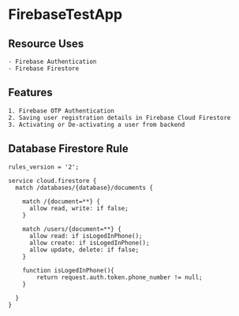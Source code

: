 # FirebaseTestApp

## Resource Uses

    - Firebase Authentication
    - Firebase Firestore

## Features

    1. Firebase OTP Authentication
    2. Saving user registration details in Firebase Cloud Firestore
    3. Activating or De-activating a user from backend

## Database Firestore Rule

```
rules_version = '2';

service cloud.firestore {
  match /databases/{database}/documents {

    match /{document=**} {
      allow read, write: if false;
    }

    match /users/{document=**} {
      allow read: if isLogedInPhone();
      allow create: if isLogedInPhone();
      allow update, delete: if false;
    }

    function isLogedInPhone(){
    	return request.auth.token.phone_number != null;
    }

  }
}
```
